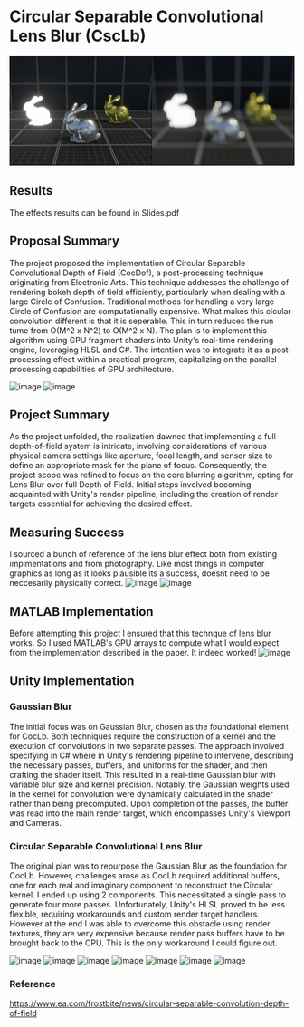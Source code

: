 # Circular Separable Convolutional Lens Blur (CscLb)
![alt text for screen readers](/Images/cover.png)
## Results
The effects results can be found in Slides.pdf

## Proposal Summary 
The project proposed the implementation of Circular Separable Convolutional Depth of Field (CocDof), a post-processing technique originating from Electronic Arts. This technique addresses the challenge of rendering bokeh depth of field efficiently, particularly when dealing with a large Circle of Confusion. Traditional methods for handling a very large Circle of Confusion are computationally expensive. What makes this cicular convolution different is that it is seperable. This in turn reduces the run tume from O(M^2 x N^2) to O(M^2 x N). The plan is to implement this algorithm using GPU fragment shaders into Unity's real-time rendering engine, leveraging HLSL and C#. The intention was to integrate it as a post-processing effect within a practical program, capitalizing on the parallel processing capabilities of GPU architecture.

![image](https://github.com/cs-muic/2023-t1-finalproject-image-lens-blur-effect/assets/23569282/96234302-3a03-4bf0-b3b7-d0d69f33d8a1)
![image](https://github.com/cs-muic/2023-t1-finalproject-image-lens-blur-effect/assets/23569282/b67120ad-1d9e-4b9a-89c8-b94bcab4979d)


## Project Summary 
As the project unfolded, the realization dawned that implementing a full-depth-of-field system is intricate, involving considerations of various physical camera settings like aperture, focal length, and sensor size to define an appropriate mask for the plane of focus. Consequently, the project scope was refined to focus on the core blurring algorithm, opting for Lens Blur over full Depth of Field. Initial steps involved becoming acquainted with Unity's render pipeline, including the creation of render targets essential for achieving the desired effect.

## Measuring Success
I sourced a bunch of reference of the lens blur effect both from existing implmentations and from photography. Like most things in computer graphics as long as it looks plausible its a success, doesnt need to be neccesarily physically correct.
![image](https://github.com/cs-muic/2023-t1-finalproject-image-lens-blur-effect/assets/23569282/486d9327-62fd-4eb7-a1ce-9b464cf5da7a)
![image](https://github.com/cs-muic/2023-t1-finalproject-image-lens-blur-effect/assets/23569282/04832196-213f-487d-8cbc-e3cc8954287f)


## MATLAB Implementation
Before attempting this project I ensured that this technque of lens blur works. So I used MATLAB's GPU arrays to compute what I would expect from the implementation described in the paper. It indeed worked! 
![image](https://github.com/cs-muic/2023-t1-finalproject-image-lens-blur-effect/assets/23569282/93d32e65-d135-428e-88b2-fd0dbbcc1f16)

## Unity Implementation  
### Gaussian Blur
The initial focus was on Gaussian Blur, chosen as the foundational element for CocLb. Both techniques require the construction of a kernel and the execution of convolutions in two separate passes. The approach involved specifying in C# where in Unity's rendering pipeline to intervene, describing the necessary passes, buffers, and uniforms for the shader, and then crafting the shader itself. This resulted in a real-time Gaussian blur with variable blur size and kernel precision. Notably, the Gaussian weights used in the kernel for convolution were dynamically calculated in the shader rather than being precomputed. Upon completion of the passes, the buffer was read into the main render target, which encompasses Unity's Viewport and Cameras.

### Circular Separable Convolutional Lens Blur
The original plan was to repurpose the Gaussian Blur as the foundation for CocLb. However, challenges arose as CocLb required additional buffers, one for each real and imaginary component to reconstruct the Circular kernel. I ended up using 2 components. This necessitated a single pass to generate four more passes. Unfortunately, Unity's HLSL proved to be less flexible, requiring workarounds and custom render target handlers. However at the end I was able to overcome this obstacle using render textures, they are very expensive because render pass buffers have to be brought back to the CPU. This is the only workaround I could figure out. 

![image](https://github.com/cs-muic/2023-t1-finalproject-image-lens-blur-effect/assets/23569282/252e2279-47fe-4dc7-941b-0710025de34a)
![image](https://github.com/cs-muic/2023-t1-finalproject-image-lens-blur-effect/assets/23569282/12747815-090e-48dc-9c63-d65263e76e29)
![image](https://github.com/cs-muic/2023-t1-finalproject-image-lens-blur-effect/assets/23569282/2d61d763-9cfa-4c25-b687-ae033590d9b0)
![image](https://github.com/cs-muic/2023-t1-finalproject-image-lens-blur-effect/assets/23569282/3e3c4dac-84a2-4864-a434-a493606cc6d9)
![image](https://github.com/cs-muic/2023-t1-finalproject-image-lens-blur-effect/assets/23569282/04ba806c-e4b5-4622-aa99-670f38c1300d)
![image](https://github.com/cs-muic/2023-t1-finalproject-image-lens-blur-effect/assets/23569282/b0967e4f-4ed4-42d7-b88f-171184accf13)
![image](https://github.com/cs-muic/2023-t1-finalproject-image-lens-blur-effect/assets/23569282/64fa27f6-1190-40b2-87c2-ad533985f9ff)

### Reference
https://www.ea.com/frostbite/news/circular-separable-convolution-depth-of-field




